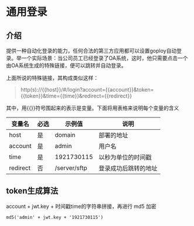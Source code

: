 # 通用登录

## 介绍
提供一种自动化登录的能力，任何合法的第三方应用都可以设置goploy自动登录。举一个实际场景：当公司员工已经登录了OA系统，这时，他只需要点击一个由OA系统生成的特殊链接，便可以跳转并自动登录。

上面所说的特殊链接，其构成类似这样：

> http(s)://{{host}}/#/login?account={{account}}&token={{token}}&time={{time}}&redirect={{redirect}}

其中，用{{}}符号围起来的表示是变量。下面将用表格来说明每个变量的含义

变量名 | 必选 | 示例值 | 说明
--- | --- | --- | ---
host | 是 |domain | 部署的地址
account| 是 |  admin | 用户名
time | 是 |1921730115 | 以秒为单位的时间戳
redirect | 否 | /server/sftp | 登录成功后跳转的地址


## token生成算法

account + jwt.key + 时间戳time的字符串拼接，再进行 md5 加密

```
md5('admin' + jwt.key + '1921730115')
```